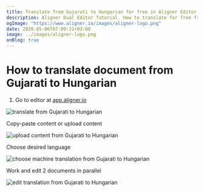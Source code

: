 ```yaml
---
title: Translate from Gujarati to Hungarian for free in Aligner Editor
description: Aligner Dual Editor Tutorial. How to translate for free from Gujarati to Hungarian. Aligner is multilingual document management platform. 
ogImage: "https://www.aligner.io/images/aligner-logo.png"
date: 2020-05-06T07:09:21+03:00
image: ../images/aligner-logo.png
onBlog: true
---
```


# How to translate document from Gujarati to Hungarian

1. Go to editor at [app.aligner.io](https://app.aligner.io "Aligner App web page")

![translate from Gujarati to Hungarian](../aligner-blank-editor.png "translate from Gujarati to Hungarian")

Copy-paste content or upload content

![upload content from Gujarati to Hungarian](../aligner-uploaded-document.png "upload content from Gujarati to Hungarian")

Choose desired language

![choose machine translation from Gujarati to Hungarian](../aligner-language-dropdown.png "choose machine translation from Gujarati to Hungarian")

Work and edit 2 documents in parallel

![edit translation from Gujarati to Hungarian](../aligner-double-sitded-editor.png "edit translation from Gujarati to Hungarian")

